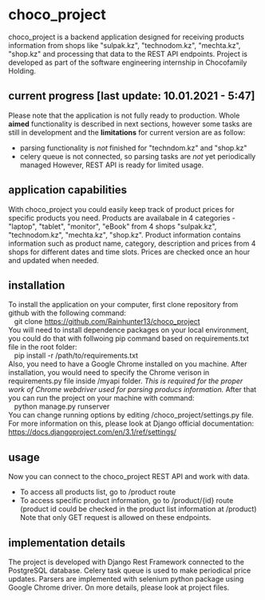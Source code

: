 # choco_project
choco_project is a backend application designed for receiving products information from shops like "sulpak.kz", "technodom.kz", "mechta.kz", "shop.kz" and processing that data to the REST API endpoints. Project is developed as part of the software engineering internship in Chocofamily Holding.

## current progress [last update: 10.01.2021 - 5:47]
Please note that the application is not fully ready to production. Whole **aimed** functionality is described in next sections, however some tasks are still in development and the **limitations** for current version are as follow:
- parsing functionality is _not_ finished for "techndom.kz" and "shop.kz"
- celery queue is not connected, so parsing tasks are _not_ yet periodically managed
However, REST API is ready for limited usage.

## application capabilities
With choco_project you could easily keep track of product prices for specific products you need. Products are availabale in 4 categories - "laptop", "tablet", "monitor", "eBook" from 4 shops "sulpak.kz", "technodom.kz", "mechta.kz", "shop.kz".
Product information contains information such as product name, category, description and prices from 4 shops for different dates and time slots. Prices are checked once an hour and updated when needed.

## installation
To install the application on your computer, first clone repository from github with the following command: <br/>
&nbsp;&nbsp;  git clone https://github.com/Rainhunter13/choco_project <br/>
You will need to install dependence packages on your local environment, you could do that with follwoing pip command based on requirements.txt file in the root folder: <br/>
&nbsp;&nbsp;  pip install -r /path/to/requirements.txt <br/>
Also, you need to have a Google Chrome installed on you machine. After installation, you would need to specify the Chrome verison in requirements.py file inside /myapi folder. *This is required for the proper work of Chrome webdriver used for parsing producs information.*
After that you can run the project on your machine with command: <br/>
&nbsp;&nbsp;  python manage.py runserver <br/>
You can change running options by editing /choco_project/settings.py file. For more information on this, please look at Django official documentation: https://docs.djangoproject.com/en/3.1/ref/settings/

## usage
Now you can connect to the choco_project REST API and work with data.
- To access all products list, go to /product route
- To access specific product information, go to /product/{id} route (product id could be checked in the product list information at /product)
Note that only GET request is allowed on these endpoints.

## implementation details
The project is developed with Django Rest Framework connected to the PostgreSQL database. Celery task queue is used to make periodical price updates. Parsers are implemented with selenium python package using Google Chrome driver. On more details, please look at project files.
